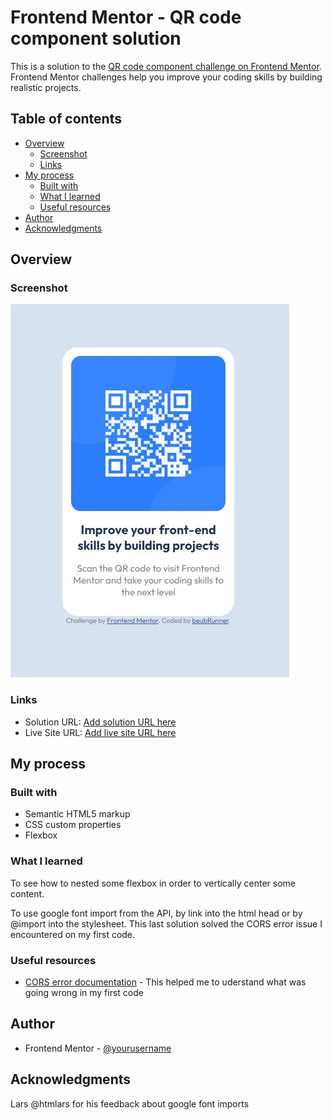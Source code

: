 # Frontend Mentor - QR code component solution

This is a solution to the [QR code component challenge on Frontend Mentor](https://www.frontendmentor.io/challenges/qr-code-component-iux_sIO_H). Frontend Mentor challenges help you improve your coding skills by building realistic projects. 

## Table of contents

- [Overview](#overview)
  - [Screenshot](#screenshot)
  - [Links](#links)
- [My process](#my-process)
  - [Built with](#built-with)
  - [What I learned](#what-i-learned)
  - [Useful resources](#useful-resources)
- [Author](#author)
- [Acknowledgments](#acknowledgments)

## Overview

### Screenshot

![](./assets/screenshot.jpg)

### Links

- Solution URL: [Add solution URL here](https://github.com/BeubRunner/FrontendMentor-qrCodeComponent.git)
- Live Site URL: [Add live site URL here](https://beubrunner.github.io/FrontendMentor-qrCodeComponent/)

## My process

### Built with

- Semantic HTML5 markup
- CSS custom properties
- Flexbox

### What I learned

To see how to nested some flexbox in order to vertically center some content.

To use google font import from the API, by link into the html head or by @import into the stylesheet. 
This last solution solved the CORS error issue I encountered on my first code.

### Useful resources

- [CORS error documentation](https://developer.mozilla.org/en/docs/Web/HTTP/CORS/Errors) - This helped me to uderstand what was going wrong in my first code

## Author

- Frontend Mentor - [@yourusername](https://www.frontendmentor.io/profile/yourusername)

## Acknowledgments

Lars @htmlars for his feedback about google font imports